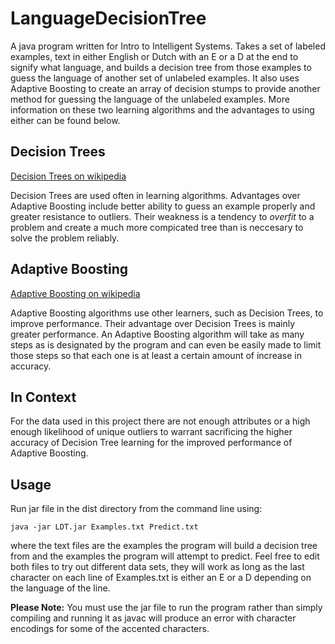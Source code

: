 # LanguageDecisionTree

A java program written for Intro to Intelligent Systems. Takes a set of labeled examples,
text in either English or Dutch with an E or a D at the end to signify what language, and
builds a decision tree from those examples to guess the language of another set of 
unlabeled examples. It also uses Adaptive Boosting to create an array of decision stumps
to provide another method for guessing the language of the unlabeled examples. More 
information on these two learning algorithms and the advantages to using either can be
found below.

## Decision Trees

[Decision Trees on wikipedia](https://en.wikipedia.org/wiki/Decision_tree_learning)

Decision Trees are used often in learning algorithms. Advantages over Adaptive Boosting
include better ability to guess an example properly and greater resistance to outliers.
Their weakness is a tendency to _overfit_ to a problem and create a much more compicated
tree than is neccesary to solve the problem reliably. 

## Adaptive Boosting

[Adaptive Boosting on wikipedia](https://en.wikipedia.org/wiki/AdaBoost)

Adaptive Boosting algorithms use other learners, such as Decision Trees, to improve
performance. Their advantage over Decision Trees is mainly greater performance. An
Adaptive Boosting algorithm will take as many steps as is designated by the program
and can even be easily made to limit those steps so that each one is at least a certain
amount of increase in accuracy.

## In Context

For the data used in this project there are not enough attributes or a high enough 
likelihood of unique outliers to warrant sacrificing the higher accuracy of Decision 
Tree learning for the improved performance of Adaptive Boosting.

## Usage

Run jar file in the dist directory from the command line using:

	java -jar LDT.jar Examples.txt Predict.txt

where the text files are the examples the program will build a decision tree from
and the examples the program will attempt to predict. Feel free to edit both files
to try out different data sets, they will work as long as the last character on each
line of Examples.txt is either an E or a D depending on the language of the line.

**Please Note:** You must use the jar file to run the program rather than simply compiling and running it as javac will produce an error with character encodings for some of the accented characters.
